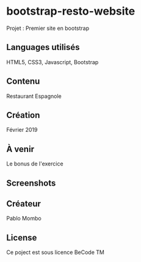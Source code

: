 # bootstrap-resto-website
Projet : Premier site en bootstrap

## Languages utilisés

HTML5, CSS3, Javascript, Bootstrap

## Contenu

Restaurant Espagnole

## Création

Février 2019

## À venir

Le bonus de l'exercice

## Screenshots



## Créateur

Pablo Mombo

## License

Ce poject est sous licence BeCode TM

